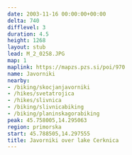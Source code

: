 ```yaml
---
date: 2003-11-16 00:00:00+00:00
delta: 740
difflevel: 3
duration: 4.5
height: 1268
layout: stub
lead: M_2_0258.JPG
map: 1
maplink: https://mapzs.pzs.si/poi/970
name: Javorniki
nearby:
- /biking/skocjanjavorniki
- /hikes/svetatrojica
- /hikes/slivnica
- /biking/slivnicabiking
- /biking/planinskagorabiking
peak: 45.758005,14.295063
region: primorska
start: 45.788505,14.297555
title: Javorniki over lake Cerknica
---
```

